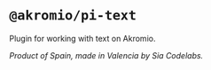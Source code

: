 # `@akromio/pi-text`

Plugin for working with text on Akromio.

*Product of Spain, made in Valencia by Sia Codelabs.*